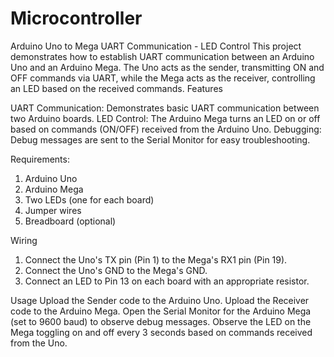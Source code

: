 # Microcontroller
Arduino Uno to Mega UART Communication - LED Control
This project demonstrates how to establish UART communication between an Arduino Uno and an Arduino Mega. The Uno acts as the sender, transmitting ON and OFF commands via UART, while the Mega acts as the receiver, controlling an LED based on the received commands.
Features

UART Communication: Demonstrates basic UART communication between two Arduino boards.
LED Control: The Arduino Mega turns an LED on or off based on commands (ON/OFF) received from the Arduino Uno.
Debugging: Debug messages are sent to the Serial Monitor for easy troubleshooting.

Requirements:
1.  Arduino Uno
2.  Arduino Mega
3.  Two LEDs (one for each board)
4.  Jumper wires
5.  Breadboard (optional)

Wiring
1.  Connect the Uno's TX pin (Pin 1) to the Mega's RX1 pin (Pin 19).
2.  Connect the Uno's GND to the Mega's GND.
3.  Connect an LED to Pin 13 on each board with an appropriate resistor.

Usage
Upload the Sender code to the Arduino Uno.
Upload the Receiver code to the Arduino Mega.
Open the Serial Monitor for the Arduino Mega (set to 9600 baud) to observe debug messages.
Observe the LED on the Mega toggling on and off every 3 seconds based on commands received from the Uno.
